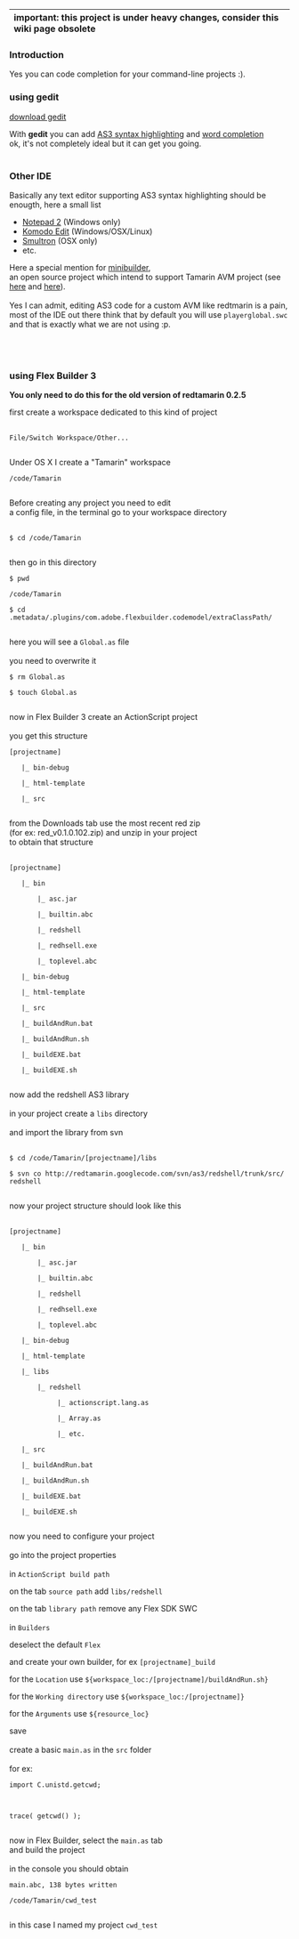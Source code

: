 | **important:** this project is under heavy changes, consider this wiki page obsolete |
|:-------------------------------------------------------------------------------------|

### Introduction ###

Yes you can code completion for your command-line projects :).

### using gedit ###

[download gedit](http://projects.gnome.org/gedit/)

With **gedit** you can add [AS3 syntax highlighting](http://live.gnome.org/Gedit/HighlighterAndBundles) and [word completion](http://live.gnome.org/GeditPlugins)<br>
ok, it's not completely ideal but it can get you going.<br>
<br>
<h3>Other IDE</h3>

Basically any text editor supporting AS3 syntax highlighting should be enougth, here a small list<br>
<ul><li><a href='http://www.flos-freeware.ch/notepad2.html'>Notepad 2</a> (Windows only)<br>
</li><li><a href='http://www.activestate.com/komodo-edit'>Komodo Edit</a> (Windows/OSX/Linux)<br>
</li><li><a href='http://smultron.sourceforge.net/'>Smultron</a> (OSX only)<br>
</li><li>etc.</li></ul>

Here a special mention for <a href='http://code.google.com/p/minibuilder/'>minibuilder</a>,<br>
an open source project which intend to support Tamarin AVM project (see <a href='http://code.google.com/p/minibuilder/wiki/AVMProject'>here</a> and <a href='http://code.google.com/p/minibuilder/wiki/AVM2ProjectStater'>here</a>).<br>
<br>
Yes I can admit, editing AS3 code for a custom AVM like redtmarin is a pain,<br>
most of the IDE out there think that by default you will use <code>playerglobal.swc</code><br>
and that is exactly what we are not using :p.<br>
<br>
<br>
<br>
<h3>using Flex Builder 3</h3>

<b>You only need to do this for the old version of redtamarin 0.2.5</b>

first create a workspace dedicated to this kind of project<br>
<br>
<pre><code>File/Switch Workspace/Other...<br>
</code></pre>

Under OS X I create a "Tamarin" workspace<br>
<pre><code>/code/Tamarin<br>
</code></pre>

Before creating any project you need to edit<br>
a config file, in the terminal go to your workspace directory<br>
<br>
<pre><code>$ cd /code/Tamarin<br>
</code></pre>

then go in this directory<br>
<pre><code>$ pwd<br>
/code/Tamarin<br>
$ cd .metadata/.plugins/com.adobe.flexbuilder.codemodel/extraClassPath/<br>
</code></pre>

here you will see a <code>Global.as</code> file<br>
<br>
you need to overwrite it<br>
<pre><code>$ rm Global.as<br>
$ touch Global.as<br>
</code></pre>

now in Flex Builder 3 create an ActionScript project<br>
<br>
you get this structure<br>
<pre><code>[projectname]<br>
   |_ bin-debug<br>
   |_ html-template<br>
   |_ src<br>
</code></pre>

from the Downloads tab use the most recent red zip<br>
(for ex: red_v0.1.0.102.zip) and unzip in your project<br>
to obtain that structure<br>
<br>
<pre><code>[projectname]<br>
   |_ bin<br>
       |_ asc.jar<br>
       |_ builtin.abc<br>
       |_ redshell<br>
       |_ redhsell.exe<br>
       |_ toplevel.abc<br>
   |_ bin-debug<br>
   |_ html-template<br>
   |_ src<br>
   |_ buildAndRun.bat<br>
   |_ buildAndRun.sh<br>
   |_ buildEXE.bat<br>
   |_ buildEXE.sh<br>
</code></pre>

now add the redshell AS3 library<br>
<br>
in your project create a <code>libs</code> directory<br>
<br>
and import the library from svn<br>
<br>
<pre><code>$ cd /code/Tamarin/[projectname]/libs<br>
$ svn co http://redtamarin.googlecode.com/svn/as3/redshell/trunk/src/ redshell<br>
</code></pre>

now your project structure should look like this<br>
<br>
<pre><code>[projectname]<br>
   |_ bin<br>
       |_ asc.jar<br>
       |_ builtin.abc<br>
       |_ redshell<br>
       |_ redhsell.exe<br>
       |_ toplevel.abc<br>
   |_ bin-debug<br>
   |_ html-template<br>
   |_ libs<br>
       |_ redshell<br>
            |_ actionscript.lang.as<br>
            |_ Array.as<br>
            |_ etc.<br>
   |_ src<br>
   |_ buildAndRun.bat<br>
   |_ buildAndRun.sh<br>
   |_ buildEXE.bat<br>
   |_ buildEXE.sh<br>
</code></pre>

now you need to configure your project<br>
<br>
go into the project properties<br>
<br>
in  <code>ActionScript build path</code>

on the tab <code>source path</code> add <code>libs/redshell</code>

on the tab <code>library path</code> remove any Flex SDK SWC<br>
<br>
in <code>Builders</code>

deselect the default <code>Flex</code>

and create your own builder, for ex <code>[projectname]_build</code>

for the <code>Location</code> use <code>${workspace_loc:/[projectname]/buildAndRun.sh}</code>

for the <code>Working directory</code> use <code>${workspace_loc:/[projectname]}</code>

for the <code>Arguments</code> use <code>${resource_loc}</code>

save<br>
<br>
create a basic <code>main.as</code> in the <code>src</code> folder<br>
<br>
for ex:<br>
<pre><code>import C.unistd.getcwd;<br>
<br>
trace( getcwd() );<br>
</code></pre>

now in Flex Builder, select the <code>main.as</code> tab<br>
and build the project<br>
<br>
in the console you should obtain<br>
<pre><code>main.abc, 138 bytes written<br>
/code/Tamarin/cwd_test<br>
</code></pre>

in this case I named my project <code>cwd_test</code>